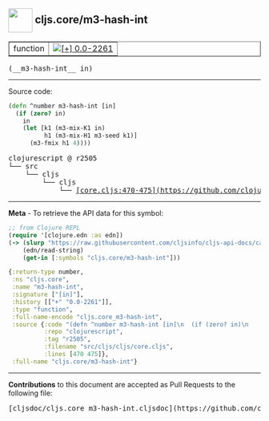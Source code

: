 ## <img width="48px" valign="middle" src="http://i.imgur.com/Hi20huC.png"> cljs.core/m3-hash-int

 <table border="1">
<tr>

<td>function</td>
<td><a href="https://github.com/cljsinfo/cljs-api-docs/tree/0.0-2261"><img valign="middle" alt="[+] 0.0-2261" src="https://img.shields.io/badge/+-0.0--2261-lightgrey.svg"></a> </td>
</tr>
</table>

 <samp>
(__m3-hash-int__ in)<br>
</samp>

---





Source code:

```clj
(defn ^number m3-hash-int [in]
  (if (zero? in)
    in
    (let [k1 (m3-mix-K1 in)
          h1 (m3-mix-H1 m3-seed k1)]
      (m3-fmix h1 4))))
```

 <pre>
clojurescript @ r2505
└── src
    └── cljs
        └── cljs
            └── <ins>[core.cljs:470-475](https://github.com/clojure/clojurescript/blob/r2505/src/cljs/cljs/core.cljs#L470-L475)</ins>
</pre>


---

__Meta__ - To retrieve the API data for this symbol:

```clj
;; from Clojure REPL
(require '[clojure.edn :as edn])
(-> (slurp "https://raw.githubusercontent.com/cljsinfo/cljs-api-docs/catalog/cljs-api.edn")
    (edn/read-string)
    (get-in [:symbols "cljs.core/m3-hash-int"]))
```

```clj
{:return-type number,
 :ns "cljs.core",
 :name "m3-hash-int",
 :signature ["[in]"],
 :history [["+" "0.0-2261"]],
 :type "function",
 :full-name-encode "cljs.core_m3-hash-int",
 :source {:code "(defn ^number m3-hash-int [in]\n  (if (zero? in)\n    in\n    (let [k1 (m3-mix-K1 in)\n          h1 (m3-mix-H1 m3-seed k1)]\n      (m3-fmix h1 4))))",
          :repo "clojurescript",
          :tag "r2505",
          :filename "src/cljs/cljs/core.cljs",
          :lines [470 475]},
 :full-name "cljs.core/m3-hash-int"}

```

---

__Contributions__ to this document are accepted as Pull Requests to the following file:

 <pre>
[cljsdoc/cljs.core_m3-hash-int.cljsdoc](https://github.com/cljsinfo/cljs-api-docs/blob/master/cljsdoc/cljs.core_m3-hash-int.cljsdoc)
</pre>

